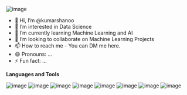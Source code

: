 ![image](https://github.com/user-attachments/assets/89e043f8-a51d-485e-b521-c27d641df916)
- 👋 Hi, I’m @kumarshanoo
- 👀 I’m interested in Data Science
- 🌱 I’m currently learning Machine Learning and AI
- 💞️ I’m looking to collaborate on Machine Learning Projects 
- 📫 How to reach me - You can DM me here.
- 😄 Pronouns: ...
- ⚡ Fun fact: ...

**Languages and Tools**

![image](https://github.com/user-attachments/assets/a3e347ea-d445-4f2b-8be6-4cbc0af20678)
![image](https://github.com/user-attachments/assets/a1695d42-ef3b-4b48-b113-683452598fa8)
![image](https://github.com/user-attachments/assets/89f2687d-902a-496a-a261-a3cdf1d82d1d)
![image](https://github.com/user-attachments/assets/ad0bc682-d9f9-4592-94da-8fd27823582f)
![image](https://github.com/user-attachments/assets/b8ac7b28-6f33-4ab4-85f9-a088fbd89c15)
![image](https://github.com/user-attachments/assets/af6a6839-d2fa-43d4-bc92-2dfe967d7b52)
![image](https://github.com/user-attachments/assets/15374cb3-3b0c-4fa9-b69f-132e1afeda26)
![image](https://github.com/user-attachments/assets/1dc661cc-bc20-42c8-b37d-6f362dbfb59e)




<!---
kumarshanoo/kumarshanoo is a ✨ special ✨ repository because its `README.md` (this file) appears on your GitHub profile.
You can click the Preview link to take a look at your changes.
--->
